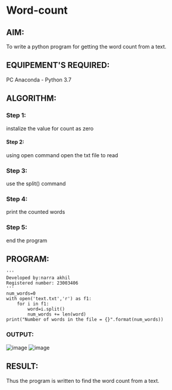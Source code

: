 # Word-count
## AIM:
To write a python program for getting the word count from a text.
## EQUIPEMENT'S REQUIRED: 
PC
Anaconda - Python 3.7
## ALGORITHM: 
### Step 1:
instalize the value for count as zero
#### Step 2:
using open command open the txt file to read
### Step 3:
use the split() command
### Step 4:
print the counted words
### Step 5:
end the program
## PROGRAM:
```
'''
Developed by:narra akhil
Registered number: 23003406
'''
num_words=0
with open('text.txt','r') as f1:
    for i in f1:
        word=i.split()
        num_words += len(word)
print("Number of words in the file = {}".format(num_words))
```
### OUTPUT:
![image](https://github.com/NARRAAKHIL/Word-count/assets/144979843/7d70563e-77fa-48b2-bda6-88c4ff7713bf)
![image](https://github.com/NARRAAKHIL/Word-count/assets/144979843/70744189-1ca7-45f4-a820-0e7520009b1b)
## RESULT:
Thus the program is written to find the word count from a text.
